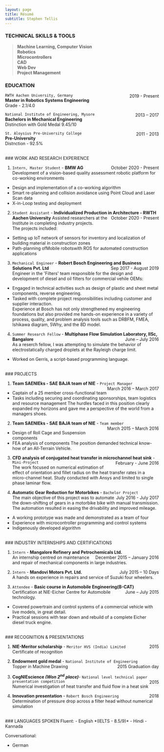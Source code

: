 ```yaml
---
layout: page
title: Résumé
subtitle: Stephen Tellis
---
```


<!--<span style="float: right; "><a href="{{ '/assets/resume.pdf' | prepend: site.baseurl }}"><strong>> Download as PDF</strong></a> </span>
<br>-->

###  TECHNICAL SKILLS & TOOLS
> **Machine Learning, Computer Vision**  
> **Robotics**  
> **Microcontrollers**  
> **CAD**  
> **Web Dev**  
> **Project Management**  


### EDUCATION
`RWTH Aachen University, Germany` <span style="float: right; ">2019 - Present</span>  
**Master in Robotics Systems Engineering**  
Grade - 2.1/4.0

`National Institute of Engineering, Mysore` <span style="float: right; ">2013 – 2017</span>  
**Bachelors in Mechanical Engineering**  
Distinction with Gold Medal 9.45/10

`St. Aloysius Pre-University College` <span style="float: right; ">2011 - 2013</span>  
**Pre-University**  
Distnction - 92.5% 

<br />
### WORK AND RESEARCH EXPERIENCE

1. `Intern, Master Student` - **BMW AG**<span style="float: right; ">October 2020 - Present</span>  
Development of a vision-based quality assessment robotic platform for co-working environments
- Design and implementation of a co-working algorithm
- Smart re-planning and collision avoidance using Point Cloud and Laser Scan data
- X-in-Loop testing and deployment

2. `Student Assistant` - **Individualized Production in Architecture - RWTH
Aachen University**<span style="float: right; ">October 2020 - Present</span>
Assisted researchers at the Institute in completing industry projects.  
The projects included:
- Setting up IoT network of sensors for inventory and localization of building material in construction zones
- Path-planning ofMobile robotswith ROS for automated construction applications

3. `Mechanical Engineer` - **Robert Bosch Engineering and Business Solutions Pvt.
Ltd** <span style="float: right; ">Sep 2017 - August 2019</span>  
Engineer in the 'Filters' team responsible for the design and development of diesel and oil filters for commercial vehile OEMs:   
- Engaged in technical activities such as design of plastic and sheet metal components, reverse engineering.   
- Tasked with complete project responsibilities including customer and supplier interaction.  
Experience at Bosch has not only strengthened my engineering foundations but also provided me hands-on experience in a variety of process, quality, and problem analysis tools such as DRBFM, FMEA, Ishikawa diagram, 5Why, and the 8D model.  


4. `Summer Research Fellow` - **Multiphase Flow Simulation Laboratory, IISc, Bangalore** <span style="float: right; ">June – July 2016</span>  
As a reserch fellow, I was attempting to simulate the behavior of electrostatically charged droplets at the Rayleigh charge limit.  
- Worked on Gerris, a script-based programming language.

<br />
### PROJECTS

1. **Team SAENIEks - SAE BAJA team of NIE** - `Project Manager` <span style="float: right; ">March 2016 – March 2017</span>    
- Captain of a 25 member cross-functional team
- Tasks including securing and coordinating sponsorships, team logistics and resource management
The hurdles faced in this position clearly expanded my horizons and gave me a perspective of the world from a managers shoes.

2. **Team SAENIEks - SAE BAJA team of NIE** - `Team member` <span style="float: right; ">March 2015 – March 2016</span>  
- Design of Roll Cage and Suspension components
- FEA analysis of components 
The position demanded technical know-how of an All-Terrain Vehicle. 

3. **CFD analysis of conjugated heat transfer in microchannel heat sink** - `Mini-Project` <span style="float: right; ">February - June 2016</span>  
The work focused on numerical estimation of effect of orientation and fillet radius on the heat transfer rates in a micro-channel heat. Study conducted with Ansys and limited to single phase laminar flow.  

4. **Automatic Gear Reduction for Motorbikes** - `Bachelor Project` <span style="float: right; ">July 2016 - July 2017</span>  
The main objective of this project was to automate the down-shifting of gears in a motorbike bike with manual transmission. The automation resulted in easing the drivability and improved mileage. 
- A working prototype was made and demonstrated as a team of four  
- Experience with microcontroller programming and control systems
- Indigenously developed algorithm

<br />
### INDUSTRY INTERNSHIPS AND CERTIFICATIONS

1. `Intern` - **Mangalore Refinery and Petrochemicals Ltd.** <span style="float: right; ">December 2015 – January 2016</span>  
An internship centred on maintenance and repair of mechanical components in large industries.

2. `Intern` - **Mandovi Motors Pvt. Ltd.** <span style="float: right; ">July 2015 – 10 Days</span>  
A hands on experience in repairs and service of Suzuki four wheelers.

3. `Attendee` - **Basic course in Automobile Engineering(B-CAT)** <span style="float: right; ">June – July 2015</span>  
Certification at NIE-Eicher Centre for Automobile technology.  
- Covered powertrain and control systems of a commercial vehicle with live models, in great detail. 
- Practical sessions with tear down and rebuild of a complete Eicher diesel truck engine.

<br />
### RECOGNITION & PRESENTATIONS

1. **NIE-Meritor scholarship** - `Meritor HVS (India) Limited` <span style="float: right; ">2015</span>  
Certificate of recognition  

2. **Endowment gold medal** - `National Institute of Engineering`<span style="float: right; ">2015 Graduation day</span>  
Topper in Machine Drawing  

3. **CogNIEscience _(Won 2<sup>nd</sup> place)_**- `National level technical paper presentation competition` <span style="float: right; ">2015</span>  
Numerical investigation of heat transfer and fluid flow in a heat sink 

4. **Innovation presentation** - `Robert Bosch Engineering` <span style="float: right; ">2018</span>  
Determination of pressure drop across a filter head without numerical simulation  

<br />
### LANGUAGES SPOKEN
Fluent:
- English *(IELTS - 8.5/9)*
- Hindi
- Kannada

Conversational:
- German


